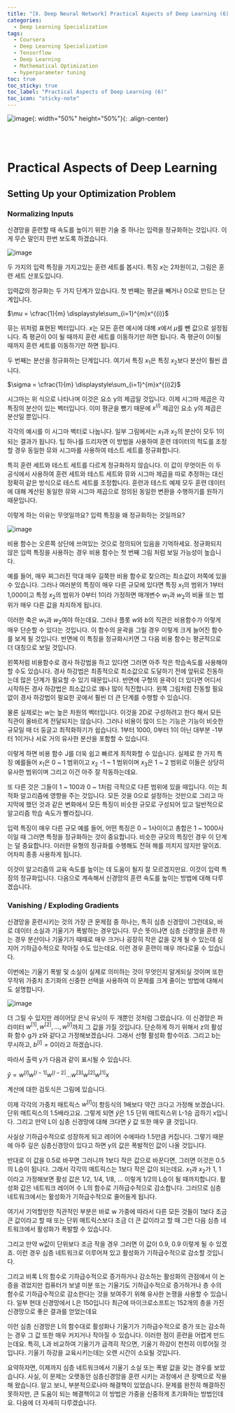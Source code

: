 ```yaml
---
title: "[Ⅱ. Deep Neural Network] Practical Aspects of Deep Learning (6)"
categories:
  - Deep Learning Specialization
tags:
  - Coursera
  - Deep Learning Specialization
  - Tensorflow
  - Deep Learning
  - Mathematical Optimization
  - hyperparameter tuning
toc: true
toc_sticky: true
toc_label: "Practical Aspects of Deep Learning (6)"
toc_icon: "sticky-note"
---
```


![image](https://user-images.githubusercontent.com/55765292/177095282-038ee3ed-f543-4793-9eff-f2d5ac239f36.png){: width="50%" height="50%"}{: .align-center}

<br><br>

# Practical Aspects of Deep Learning

## Setting Up your Optimization Problem

### Normalizing Inputs

신경망을 훈련할 때 속도를 높이기 위한 기술 중 하나는 입력을 정규화하는 것입니다. 이게 무슨 말인지 한번 보도록 하겠습니다.

![image](https://user-images.githubusercontent.com/55765292/177666340-51c96d34-ab0c-434a-9ded-1675d92adcfd.png)

두 가지의 입력 특징을 가지고있는 훈련 세트를 봅시다. 특징 $x$는 2차원이고, 그림은 훈련 세트 산포도입니다. 

입력값의 정규화는 두 가지 단계가 있습니다. 첫 번째는 평균을 빼거나 0으로 만드는 단계입니다.

$\mu = \cfrac{1}{m} \displaystyle\sum_{i=1}^{m}x^{(i)}$

뮤는 위처럼 표현된 벡터입니다. $x$는 모든 훈련 예시에 대해 $x$에서 
$\mu$를 뺀 값으로 설정됩니다. 즉 평균이 0이 될 때까지 훈련 세트를 이동하기만 하면 됩니다. 즉 평균이 0이될 때까지 훈련 세트를 이동하기만 하면 됩니다.

두 번째는 분산을 정규화하는 단계입니다. 여기서 특징 $x_1$은 특징 $x_2$보다 분산이 훨씬 큽니다.

$\sigma = \cfrac{1}{m} \displaystyle\sum_{i=1}^{m}x^{(i)2}$

시그마는 위 식으로 나타나며 이것은 요소 y의 제곱일 것입니다. 이제 시그마 제곱은 각 특징의 분산이 있는 벡터입니다. 이미 평균을 뺐기 때문에 $x^{(i)}$ 제곱인 요소 y의 제곱은 분산일 뿐입니다.

각각의 예시를 이 시그마 벡터로 나눕니다. 일부 그림에서는 $x_1$과 $x_2$의 분산이 모두 1이 되는 결과가 됩니다. 팁 하나를 드리자면 이 방법을 사용하여 훈련 데이터의 척도를 조정할 경우 동일한 뮤와 시그마를 사용하여 테스트 세트를 정규화합니다.

특히 훈련 세트와 테스트 세트를 다르게 정규화하지 않습니다. 이 값이 무엇이든 이 두 공식에서 사용하여 훈련 세트와 테스트 세트와 뮤와 시그마 제곱을 따로 추정하는 대신 정확히 같은 방식으로 테스트 세트를 조정합니다. 훈련과 테스트 예제 모두 훈련 데이터에 대해 계산된 동일한 뮤와 시그마 제곱으로 정의된 동일한 변환을 수행하기를 원하기 때문입니다.

이렇게 하는 이유는 무엇일까요? 입력 특징을 왜 정규화하는 것일까요?

![image](https://user-images.githubusercontent.com/55765292/177666384-703b5cfe-2684-4d73-b328-1468ef7cd2b0.png)

비용 함수는 오른쪽 상단에 쓰여있는 것으로 정의되어 있음을 기억하세요. 정규화되지 않은 입력 특징을 사용하는 경우 비용 함수는 첫 번째 그림 처럼 보일 가능성이 높습니다.

예를 들어, 매우 찌그러진 막대 매우 길쭉한 비용 함수로 찾으려는 최소값이 저쪽에 있을 수 있습니다. 그러나 여러분의 특징이 매우 다른 규모에 있다면 특징 $x_1$의 범위가 1부터 1,000이고 특정 $x_2$의 범위가 0부터 1이라 가정하면 매개변수 $w_1$과 $w_2$의 비율 또는 범위가 매우 다른 값을 차지하게 됩니다.

이러한 축은 $w_1$과 $w_2$여야 하는데요. 그러나 플롯 $w$와 $b$의 직관은 비용함수가 이렇게 매우 단순할 수 있다는 것입니다. 이 함수의 윤곽을 그릴 경우 이렇게 크게 늘어진 함수를 보게 될 것입니다. 반면에 이 특징을 정규화시키면 그 다음 비용 함수는 평균적으로 더 대칭으로 보일 것입니다.

왼쪽처럼 비용함수로 경사 하강법을 하고 있다면 그러면 아주 작은 학습속도를 사용해야할 수도 있습니다. 경사 하강법은 최종적으로 최소값으로 도달하기 전에 앞뒤로 진동하는데 많은 단계가 필요할 수 있기 때문입니다. 반면에 구형의 윤곽이 더 있다면 어디서 시작하든 경사 하강법은 최소값으로 꽤나 많이 직진합니다. 왼쪽 그림처럼 진동할 필요 없이 경사 하강법이 필요한 곳에서 훨씬 더 큰 단계를 수행할 수 있습니다.

물론 실제로는 $w$는 높은 차원의 벡터입니다. 이것을 2D로 구성하려고 한다 해서 모든 직관이 올바르게 전달되지는 않습니다. 그러나 비용이 많이 드는 기능은 기능이 비슷한 규모일 때 더 둥글고 최적화하기가 쉽습니다. 1부터 1000, 0부터 1이 아닌 대부분 -1부터 1이거나 서로 거의 유사한 분산을 포함할 수 있습니다.

이렇게 하면 비용 함수 J를 더욱 쉽고 빠르게 최적화할 수 있습니다. 실제로 한 가지 특징 예를들어 $x_1$은 0 ~ 1 범위이고 $x_2$ -1 ~ 1 범위이며 $x_3$은 1 ~ 2 범위로 이들은 상당히 유사한 범위이며 그리고 이건 아주 잘 작동하는데요.

또 다른 것은 그들이 1 ~ 100과 0 ~ 1처럼 극적으로 다른 범위에 있을 때입니다. 이는 최적화 알고리즘에 영향을 주는 것입니다. 모든 것을 0으로 설정하는 것만으로 그리고 마지막에 했던 것과 같은 변화에서 모든 특징이 비슷한 규모로 구성되어 있고 일반적으로 알고리즘 학습 속도가 빨라집니다.

입력 특징이 매우 다른 규모 예를 들어, 어떤 특징은 0 ~ 1사이이고 총합은 1 ~ 1000사이일 때 그러면 특정을 정규화하는 것이 중요합니다. 비슷한 규모의 특징인 경우 이 단계는 덜 중요합니다. 이러한 유형의 정규화를 수행해도 전혀 해를 끼치지 않지만 말이죠. 어차피 종종 사용하게 됩니다.

이것이 알고리즘의 교육 속도를 높이는 데 도움이 될지 잘 모르겠지만요. 이것이 입력 특징의 정규화입니다. 다음으로 계속해서 신경망의 훈련 속도를 높이는 방법에 대해 다루겠습니다.


### Vanishing / Exploding Gradients

신경망을 훈련시키는 것의 가장 큰 문제점 중 하나는, 특히 심층 신경망이 그런데요, 바로 데이터 소실과 기울기가 폭발하는 경우입니다. 무슨 뜻이냐면 심층 신경망을 훈련 하는 경우 분산이나 기울기가 때때로 매우 크거나 굉장히 작은 값을 갖게 될 수 있는데 심지어 기하급수적으로 작아질 수도 있는데요. 이런 경우 훈련이 매우 까다로울 수 있습니다.

이번에는 기울기 폭발 및 소실이 실제로 의미하는 것이 무엇인지 알게되실 것이며 또한 무작위 가중치 초기화의 신중한 선택을 사용하여 이 문제를 크게 줄이는 방법에 대해서도 설명합니다.

![image](https://user-images.githubusercontent.com/55765292/177670930-d3e5164d-d544-490e-a379-3e3506c090ea.png)

더 그릴 수 있지만 레이어당 은닉 유닛이 두 개뿐인 것처럼 그렸습니다. 이 신경망은 파라미터 $w^{[1]},w^{[2]}, \dots, w^{[l]}$까지 그 값을 가질 것입니다. 단순하게 하기 위해서 z의 활성화 함수 g가 z와 같다고 가정해보겠습니다. 그래서 선형 활성화 함수이죠. 그리고 b는 무시하고, $b^{[l]} = 0$이라고 하겠습니다.

따라서 출력 y가 다음과 같이 표시될 수 있습니다.

$\hat{y} = w^{[l]}w^{[l-1]}w^{[l-2]} \dots w^{[3]}w^{[2]}w^{[1]}x$

계산에 대한 검토식은 그림에 있습니다.

이제 각각의 가중치 매트릭스 $w^{[l]}$이 항등식의 1배보다 약간 크다고 가정해 보겠습니다. 단위 매트릭스의 1.5배라고요. 그렇게 되면 $\hat{y}$은 1.5 단위 매트릭스위 L-1승 곱하기 x입니다. 그리고 만약 L이 심층 신경망에 대해 크다면 $\hat{y}$ 값 또한 매우 클 것입니다.

사실상 기하급수적으로 성장하게 되고 레이어 수에따라 1.5만큼 커집니다. 그렇기 때문에 아주 깊은 심층신경망이 있다고 하면 y의 값은 폭발적인 값이 나올 것입니다.

반대로 이 값을 0.5로 바꾸면 그러니까 1보다 작은 값으로 바꾼다면, 그러면 이것은 0.5의 L승이 됩니다. 그래서 각각의 매트릭스는 1보다 작은 값이 되는데요. $x_1$과 $x_2$가 1, 1 이라고 가정해보면 활성 값은 1/2, 1/4, 1/8, ... 이렇게 1/2의 L승이 될 때까지합니다. 활성화 값은 네트워크 레이어 수 L의 함수로 기하급수적으로 감소합니다. 그러므로 심층 네트워크에서는 활성화가 기하급수적으로 줄어들게 됩니다.

여기서 기억할만한 직관적인 부분은 바로 w 가중에 따라서 다른 모든 것들이 1보다 조금 큰 값이라고 할 때 또는 단위 매트릭스보다 조금 더 큰 값이라고 할 때 그런 다음 심층 네트워크에서 활성화가 폭발할 수 있습니다.

그리고 만약 w값이 단위보다 조금 작을 경우 그러면 이 값이 0.9, 0.9 이렇게 될 수 있겠죠. 이런 경우 심층 네트워크로 이루어져 있고 활성화가 기하급수적으로 감소할 것입니다.

그리고 비록 L의 함수로 기하급수적으로 증가하거나 감소하는 활성화의 관점에서 이 논증을 겪었지만 컴퓨터가 보낼 미분 또는 기울기도 기하급수적으로 증가하거나 층 수의 함수로 기하급수적으로 감소한다는 것을 보여주기 위해 유사한 논쟁을 사용할 수 있습니다. 일부 현대 신경망에서 L은 150입니다 최근에 마이크로소프트는 152개의 층을 가진 신경망으로 좋은 결과를 얻었는데요

이런 심층 신경망은 L의 함수대로 활성화나 기울기가 기하급수적으로 증가 또는 감소하는 경우 그 값 또한 매우 커지거나 작아질 수 있습니다. 이러한 점이 훈련을 어렵게 만드는데요. 특히, L과 비교하여 기울기가 급격히 작으면, 기울기 하강이 천천히 이루어질 것입니다. 기울기 하강을 교육시키는데는 오랜 시간이 소요될 것입니다.

요약하자면, 이제까지 심층 네트워크에서 기울기 소실 또는 폭발 값을 갖는 경우를 보았습니다. 사실, 이 문제는 오랫동안 심층신경망을 훈련 시키는 과정에서 큰 장벽으로 작용해 왔습니다. 알고 보니, 부분적으로나마 해결책이 있었습니다. 문제를 완전히 해결하진 못하지만, 큰 도움이 되는 해결책이고 이 방법은 가중을 신중하게 초기화하는 방법인데요. 다음에 더 자세히 다루겠습니다.
